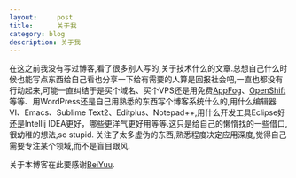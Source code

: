 ```yaml
---
layout:     post
title:      关于我
category: blog
description: 关于我
---
```


在这之前我没有写过博客,看了很多别人写的,关于技术什么的文章.总想自己什么时候也能写点东西给自己看也分享一下给有需要的人算是回报社会吧,一直也都没有行动起来,可能一直纠结于是买个域名、买个VPS还是用免费[AppFog][]、[OpenShift][]等等、用WordPress还是自己用熟悉的东西写个博客系统什么的,用什么编辑器VI、Emacs、Sublime Text2、Editplus、Notepad++,用什么开发工具Eclipse好还是Intellij IDEA更好，哪些更洋气更好用等等.这只是给自己的懒惰找的一些借口,很幼稚的想法,so stupid. 关注了太多虚伪的东西,熟悉程度决定应用深度,觉得自己需要专注某个领域,而不是盲目跟风.

关于本博客在此要感谢[BeiYuu][1].

[OpenShift]:    https://www.openshift.com/  "OpenShift"
[AppFog]:    https://www.appfog.com/  "AppFog"
[1]:    http://beiyuu.com  "BeiYuu"